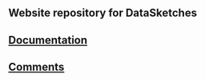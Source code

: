 

## Website repository for DataSketches

## [Documentation](https://datasketches.github.io)


## [Comments](https://groups.google.com/forum/#!forum/sketches-user)
